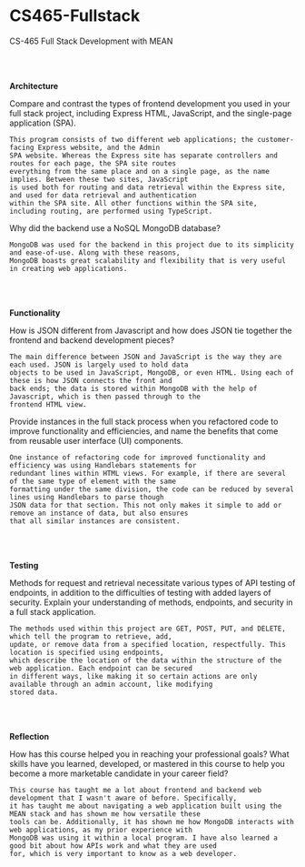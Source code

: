 # CS465-Fullstack
CS-465 Full Stack Development with MEAN

<br><br>

**Architecture**

Compare and contrast the types of frontend development you used in your full stack project, including Express HTML, JavaScript, and the single-page application (SPA).

    This program consists of two different web applications; the customer-facing Express website, and the Admin
    SPA website. Whereas the Express site has separate controllers and routes for each page, the SPA site routes
    everything from the same place and on a single page, as the name implies. Between these two sites, JavaScript
    is used both for routing and data retrieval within the Express site, and used for data retrieval and authentication
    within the SPA site. All other functions within the SPA site, including routing, are performed using TypeScript.
    
Why did the backend use a NoSQL MongoDB database?

    MongoDB was used for the backend in this project due to its simplicity and ease-of-use. Along with these reasons,
    MongoDB boasts great scalability and flexibility that is very useful in creating web applications.
    
<br><br>

**Functionality**

How is JSON different from Javascript and how does JSON tie together the frontend and backend development pieces?

    The main difference between JSON and JavaScript is the way they are each used. JSON is largely used to hold data 
    objects to be used in JavaScript, MongoDB, or even HTML. Using each of these is how JSON connects the front and 
    back ends; the data is stored within MongoDB with the help of Javascript, which is then passed through to the 
    frontend HTML view.   
    
Provide instances in the full stack process when you refactored code to improve functionality and efficiencies, and name the benefits that come from reusable user interface (UI) components.

    One instance of refactoring code for improved functionality and efficiency was using Handlebars statements for 
    redundant lines within HTML views. For example, if there are several of the same type of element with the same 
    formatting under the same division, the code can be reduced by several lines using Handlebars to parse though 
    JSON data for that section. This not only makes it simple to add or remove an instance of data, but also ensures 
    that all similar instances are consistent.   

<br><br>

**Testing**

Methods for request and retrieval necessitate various types of API testing of endpoints, in addition to the difficulties of testing with added layers of security. Explain your understanding of methods,   endpoints, and security in a full stack application.

    The methods used within this project are GET, POST, PUT, and DELETE, which tell the program to retrieve, add, 
    update, or remove data from a specified location, respectfully. This location is specified using endpoints,
    which describe the location of the data within the structure of the web application. Each endpoint can be secured 
    in different ways, like making it so certain actions are only available through an admin account, like modifying 
    stored data.

<br><br>

**Reflection**

How has this course helped you in reaching your professional goals? What skills have you learned, developed, or mastered in this course to help you become a more marketable candidate in your career field?

    This course has taught me a lot about frontend and backend web development that I wasn't aware of before. Specifically, 
    it has taught me about navigating a web application built using the MEAN stack and has shown me how versatile these 
    tools can be. Additionally, it has shown me how MongoDB interacts with web applications, as my prior experience with 
    MongoDB was using it within a local program. I have also learned a good bit about how APIs work and what they are used
    for, which is very important to know as a web developer.
